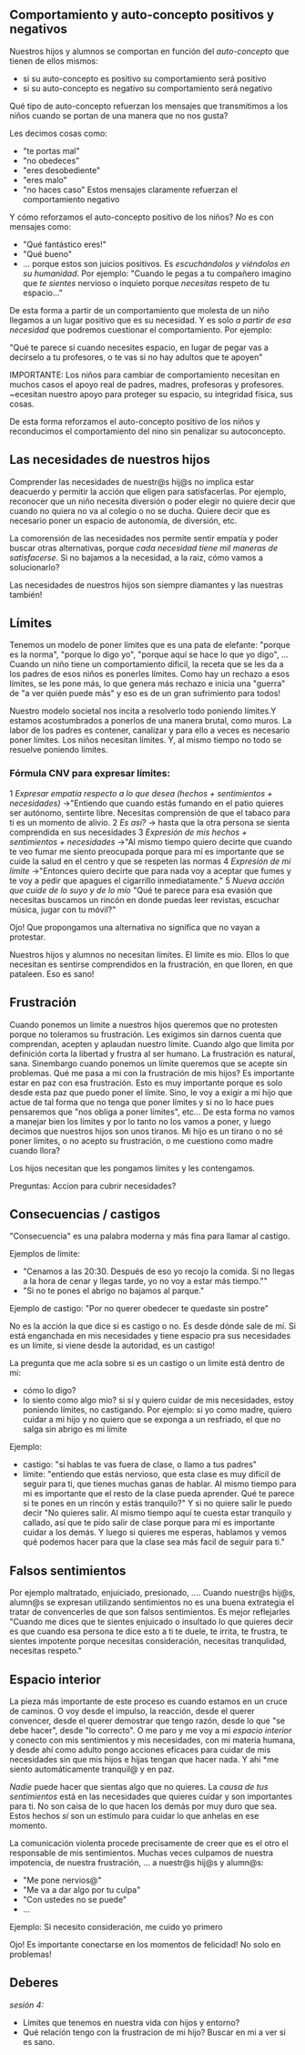 
## Comportamiento y auto-concepto positivos y negativos

Nuestros hijos y alumnos se comportan en función del *auto-concepto* que tienen de ellos mismos:
+ si su auto-concepto es positivo su comportamiento será positivo
+ si su auto-concepto es negativo su comportamiento será negativo

Qué  tipo de auto-concepto refuerzan los mensajes que transmitimos a los niños cuando se portan de una manera que no nos gusta?

Les decimos cosas como:
+ "te portas mal"
+ "no obedeces"
+ "eres desobediente"
+ "eres malo"
+ "no haces caso"
Estos mensajes claramente refuerzan el comportamiento negativo

Y cómo reforzamos el auto-concepto positivo de los niños?
*No* es con mensajes como:
+ "Qué fantástico eres!"
+ "Qué bueno"
+ ...
porque estos son juicios positivos.
Es *escuchándolos y viéndolos en su humanidad*. Por ejemplo:
"Cuando le pegas a tu compañero imagino que *te sientes* nervioso o inquieto porque *necesitas* respeto de tu espacio..."

De esta forma a partir de un comportamiento que molesta de un niño llegamos a un lugar positivo que es su necesidad. Y es solo *a partir de esa necesidad* que podremos cuestionar el comportamiento. Por ejemplo:

"Qué te parece si cuando necesites espacio, en lugar de pegar vas a decírselo a tu profesores, o te vas si no hay adultos que te apoyen"

IMPORTANTE: Los niños para cambiar de comportamiento necesitan en muchos casos el apoyo real de padres, madres, profesoras y profesores. ~ecesitan nuestro apoyo para proteger su espacio, su integridad física, sus cosas.

De esta forma reforzamos el auto-concepto positivo de los niños y reconducimos el comportamiento del nino sin penalizar su autoconcepto.


## Las necesidades de nuestros hijos
Comprender las necesidades de nuestr@s hij@s no implica estar deacuerdo y permitir la acción que eligen para satisfacerlas.
Por ejemplo, reconocer que un niño necesita diversión o poder elegir no quiere decir que cuando no quiera no va al colegio o no se ducha. Quiere decir que es necesario poner un espacio de autonomía, de diversión, etc.

La comorensión de las necesidades nos permite sentir empatía y poder buscar otras alternativas, porque *cada necesidad tiene mil maneras de satisfacerse*.
Si no bajamos a la necesidad, a la raiz, cómo vamos a solucionarlo?

Las necesidades de nuestros hijos son siempre diamantes y las nuestras también!


## Límites

Tenemos un modelo de poner límites que es una pata de elefante: "porque es la norma", "porque lo digo yo", "porque aquí se hace lo que yo digo", ...
Cuando un niño tiene un comportamiento dificil, la receta que se les da a los padres de esos niños es ponerles límites. Como hay un rechazo a esos límites, se les pone más, lo que genera más rechazo e inicia una "guerra" de "a ver quién puede más" y eso es de un gran sufrimiento para todos!

Nuestro modelo societal nos incita a resolverlo todo poniendo límites.Y estamos acostumbrados a ponerlos de una manera brutal, como muros.
La labor de los padres es contener, canalizar y para ello a veces es necesario poner límites. Los niños necesitan límites. Y, al mismo tiempo no todo se resuelve poniendo límites.

### Fórmula CNV para expresar límites:

1 *Expresar empatía respecto a lo que desea (hechos + sentimientos + necesidades)*
->"Entiendo que cuando estás fumando en el patio quieres ser autónomo, sentirte libre. Necesitas comprensión de que el tabaco para ti es un momento de alivio.
2 *Es así?*
-> hasta que la otra persona se sienta comprendida en sus necesidades
3 *Expresión de mis hechos + sentimientos + necesidades*
->"Al mismo tiempo quiero decirte que cuando te veo fumar me siento preocupada porque para mí es importante que se cuide la salud en el centro y que se respeten las normas
4 *Expresión de mi límite*
->"Entonces quiero decirte que para nada voy a aceptar que fumes y te voy a pedir que apagues el cigarrillo inmediatamente."
5 *Nueva acción que cuide de lo suyo y de lo mío*
"Qué te parece para esa evasión que necesitas buscamos un rincón en donde puedas leer revistas, escuchar música, jugar con tu móvil?"

Ojo! Que propongamos una alternativa no significa que no vayan a protestar.

Nuestros hijos y alumnos no necesitan límites. El límite es mio. Ellos lo que necesitan es sentirse comprendidos en la frustración, en que lloren, en que pataleen. Eso es sano!


## Frustración
Cuando ponemos un límite a nuestros hijos queremos que no protesten porque no toleramos su frustración. Les exigimos sin darnos cuenta que comprendan, acepten y aplaudan nuestro límite. Cuando algo que limita por definición corta la libertad y frustra al ser humano. La frustración es natural, sana.
Sinembargo cuando ponemos un límite queremos que se acepte sin problemas.
Qué me pasa a mi con la frustración de mis hijos?
Es importante estar en paz con esa frustración. Esto es muy importante porque es solo desde esta paz que puedo poner el límite. Sino, le voy a exigir a mi hijo que actue de tal forma que no tenga que poner límites y si no lo hace pues pensaremos que "nos obliga a poner límites", etc... De esta forma no vamos a manejar bien los límites y por lo tanto no los vamos a poner, y luego decimos que nuestros hijos son unos tiranos. Mi hijo es un tirano o no sé poner límites, o no acepto su frustración, o me cuestiono como madre cuando llora?

Los hijos necesitan que les pongamos límites y les contengamos.

Preguntas: Accion para cubrir necesidades?


## Consecuencias / castigos
"Consecuencia" es una palabra moderna y más fina para llamar al castigo.

Ejemplos de límite:
+ "Cenamos a las 20:30. Después de eso yo recojo la comida. Si no llegas a la hora de cenar y llegas tarde, yo no voy a estar más tiempo.""
+ "Si no te pones el abrigo no bajamos al parque."

Ejemplo de castigo:
"Por no querer obedecer te quedaste sin postre"

No es la acción la que dice si es castigo o no. Es desde dónde sale de mí. Si está enganchada en mis necesidades y tiene espacio pra sus necesidades es un límite, si viene desde la autoridad, es un castigo!

La pregunta que me acla sobre si es un castigo o un limite está dentro de mi:
+ cómo lo digo?
+ lo siento como algo mio? si sí y quiero cuidar de mis necesidades, estoy poniendo límites, no castigando. Por ejemplo: si yo como madre, quiero cuidar a mi hijo y no quiero que se exponga a un resfriado, el que no salga sin abrigo es mi límite

Ejemplo:
- castigo: "si hablas te vas fuera de clase, o llamo a tus padres"
- límite: "entiendo que estás nervioso, que esta clase es muy difícil de seguir para ti, que tienes muchas ganas de hablar. Al mismo tiempo para mi es importante que el resto de la clase pueda aprender. Qué te parece si te pones en un rincón y estás tranquilo?" Y si no quiere salir le puedo decir "No quieres salir. Al mismo tiempo aquí te cuesta estar tranquilo y callado, así que te pido salir de clase porque para mi es importante cuidar a los demás. Y luego si quieres me esperas, hablamos y vemos qué podemos hacer para que la clase sea más facil de seguir para ti."


## Falsos sentimientos
Por ejemplo maltratado, enjuiciado, presionado, ....
Cuando nuestr@s hij@s, alumn@s se expresan utilizando sentimientos no es una buena extrategia el tratar de convencerles de que son falsos sentimientos. Es mejor reflejarles "Cuando me dices que te sientes enjuicado o insultado lo que quieres decir es que cuando esa persona te  dice esto a ti te duele, te irrita, te frustra, te sientes impotente porque necesitas consideración, necesitas tranqulidad, necesitas respeto."

## Espacio interior
La pieza más importante de este proceso es cuando estamos en un cruce de caminos. O voy desde el impulso, la reacción, desde el querer convencer, desde el querer demostrar que tengo razón, desde lo que "se debe hacer", desde "lo correcto". O me paro y me voy a mi *espacio interior* y conecto con mis sentimientos y mis necesidades, con mi materia humana, y desde ahí como adulto pongo acciones eficaces para cuidar de mis necesidades sin que mis hijos e hijas tengan que hacer nada. Y ahi *me siento automáticamente tranquil@ y en paz.

*Nadie* puede hacer que sientas algo que no quieres. La *causa de tus sentimientos* está en las necesidades que quieres cuidar y son importantes para ti. No son caisa de lo que hacen los demás por muy duro que sea. Estos hechos *sí* son un estímulo para cuidar lo que anhelas en ese momento.

La comunicación violenta procede precisamente de creer que es el otro el responsable de mis sentimientos.
Muchas veces culpamos de nuestra impotencia, de nuestra frustración, ... a nuestr@s hij@s y alumn@s:
+ "Me pone nervios@"
+ "Me va a dar algo por tu culpa"
+ "Con ustedes no se puede"
+ ...

Ejemplo:
Si necesito consideración, me cuido yo primero

Ojo! Es importante conectarse en los momentos de felicidad! No solo en problemas!


## Deberes

*sesión 4:*
+ Límites que tenemos en nuestra vida con hijos y entorno?
+ Qué relación tengo con la frustracion de mi hijo? Buscar en mi a ver si es sano.






